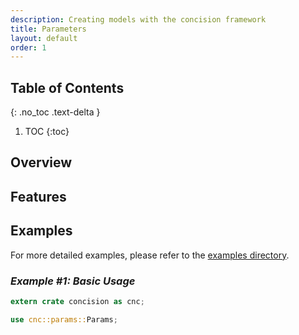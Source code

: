 ```yaml
---
description: Creating models with the concision framework
title: Parameters
layout: default
order: 1
---
```


## Table of Contents
{: .no_toc .text-delta }

1. TOC
{:toc}

## Overview

## Features

## Examples

For more detailed examples, please refer to the [examples directory](https://github.com/FL03/concision/blob/main/concision/examples).

### _Example #1: Basic Usage_

```rust
extern crate concision as cnc;

use cnc::params::Params;

```
